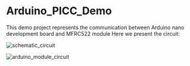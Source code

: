 # Arduino_PICC_Demo
This demo project represents the communication between Arduino nano development board and MFRC522 module
Here we present the circuit:

![schematic_circuit](https://user-images.githubusercontent.com/110384824/214128684-1874164f-8703-43d3-953e-4ab155322479.png)

![arduino_module_circuit](https://user-images.githubusercontent.com/110384824/214128702-c334007e-b4dc-435f-a97d-13d61cdaa7ad.png)
